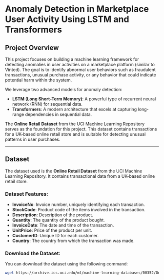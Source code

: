 # **Anomaly Detection in Marketplace User Activity Using LSTM and Transformers**

## **Project Overview**

This project focuses on building a machine learning framework for detecting anomalies in user activities on a marketplace platform (similar to Vinted). The goal is to identify abnormal user behaviors such as fraudulent transactions, unusual purchase activity, or any behavior that could indicate potential harm within the system.

We leverage two advanced models for anomaly detection:
- **LSTM (Long Short-Term Memory)**: A powerful type of recurrent neural network (RNN) for sequential data.
- **Transformers**: A modern architecture that excels at capturing long-range dependencies in sequential data.

The **Online Retail Dataset** from the UCI Machine Learning Repository serves as the foundation for this project. This dataset contains transactions for a UK-based online retail store and is suitable for detecting unusual patterns in user purchases.

---

## **Dataset**

The dataset used is the **Online Retail Dataset** from the UCI Machine Learning Repository. It contains transactional data from a UK-based online retail store.

### **Dataset Features**:
- **InvoiceNo**: Invoice number, uniquely identifying each transaction.
- **StockCode**: Product code of the items involved in the transaction.
- **Description**: Description of the product.
- **Quantity**: The quantity of the product bought.
- **InvoiceDate**: The date and time of the transaction.
- **UnitPrice**: Price of the product per unit.
- **CustomerID**: Unique ID for each customer.
- **Country**: The country from which the transaction was made.

### **Download the Dataset:**

You can download the dataset using the following command:

```bash
wget https://archive.ics.uci.edu/ml/machine-learning-databases/00352/Online%20Retail.xlsx -P data/


